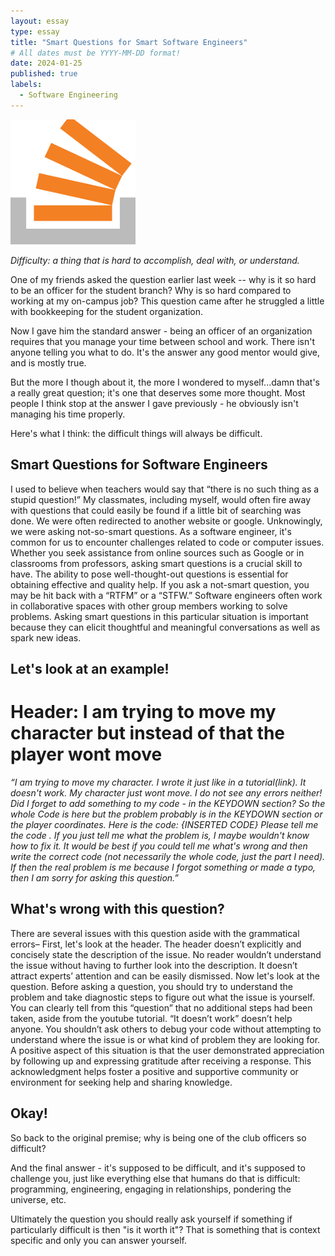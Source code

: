 ```yaml
---
layout: essay
type: essay
title: "Smart Questions for Smart Software Engineers"
# All dates must be YYYY-MM-DD format!
date: 2024-01-25
published: true
labels:
  - Software Engineering
---
```


<img width="200px" class="rounded float-start pe-4" src="../img/download.png">

*Difficulty: a thing that is hard to accomplish, deal with, or understand.*

One of my friends asked the question earlier last week -- why is it so hard to be an officer for the student branch? Why is so hard compared to working at my on-campus job? This question came after he struggled a little with bookkeeping for the student organization.

Now I gave him the standard answer - being an officer of an organization requires that you manage your time between school and work. There isn't anyone telling you what to do. It's the answer any good mentor would give, and is mostly true.

But the more I though about it, the more I wondered to myself...damn that's a really great question; it's one that deserves some more thought. Most people I think stop at the answer I gave previously - he obviously isn't managing his time properly.

Here's what I think: the difficult things will always be difficult.

## Smart Questions for Software Engineers

I used to believe when teachers would say that “there is no such thing as a stupid question!” My classmates, including myself, would often fire away with questions that could easily be found if a little bit of searching was done. We were often redirected to another website or google. Unknowingly, we were asking not-so-smart questions.
As a software engineer, it's common for us to encounter challenges related to code or computer issues. Whether you seek assistance from online sources such as Google or in classrooms from professors, asking smart questions is a crucial skill to have. The ability to pose well-thought-out questions is essential for obtaining effective and quality help. If you ask a not-smart question, you may be hit back with a “RTFM” or a “STFW.” Software engineers often work in collaborative spaces with other group members working to solve problems. Asking smart questions in this particular situation is important because they can elicit thoughtful and meaningful conversations as well as spark new ideas. 


## Let's look at an example!

# Header: I am trying to move my character but instead of that the player wont move

*“I am trying to move my character. I wrote it just like in a tutorial(link). It doesn't work. My character just wont move. I do not see any errors neither! Did I forget to add something to my code - in the KEYDOWN section? So the whole Code is here but the problem probably is in the KEYDOWN section or the player coordinates. Here is the code: 
{INSERTED CODE}
Please tell me the code . If you just tell me what the problem is, I maybe wouldn't know how to fix it. It would be best if you could tell me what's wrong and then write the correct code (not necessarily the whole code, just the part I need). If then the real problem is me because I forgot something or made a typo, then I am sorry for asking this question.”*


## What's wrong with this question?

There are several issues with this question aside with the grammatical errors– 
First, let's look at the header. The header doesn’t explicitly and concisely state the description of the issue. No reader wouldn’t understand the issue without having to further look into the description. It doesn’t attract experts’ attention and can be easily dismissed. 
Now let's look at the question. Before asking a question, you should try to understand the problem and take diagnostic steps to figure out what the issue is yourself. You can clearly tell from this “question” that no additional steps had been taken, aside from the youtube tutorial. 
“It doesn’t work” doesn’t help anyone. You shouldn’t ask others to debug your code without attempting to understand where the issue is or what kind of problem they are looking for. 
A positive aspect of this situation is that the user demonstrated appreciation by following up and expressing gratitude after receiving a response. This acknowledgment helps foster a positive and supportive community or environment for seeking help and sharing knowledge.


## Okay!

So back to the original premise; why is being one of the club officers so difficult?

And the final answer - it's supposed to be difficult, and it's supposed to challenge you, just like everything else that humans do that is difficult: programming, engineering, engaging in relationships, pondering the universe, etc.

Ultimately the question you should really ask yourself if something if particularly difficult is then "is it worth it"? That is something that is context specific and only you can answer yourself.
